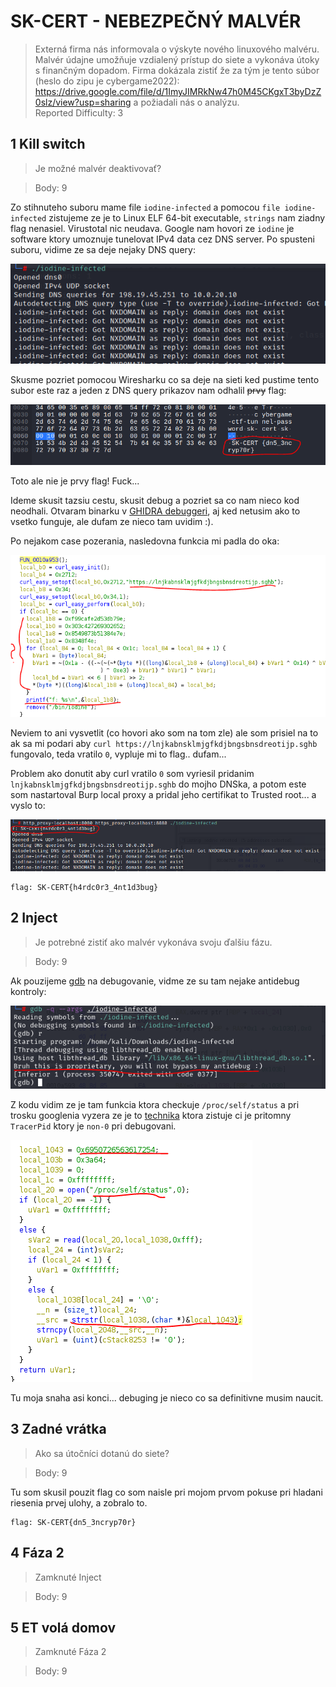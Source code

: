# SK-CERT - NEBEZPEČNÝ MALVÉR
> Externá firma nás informovala o výskyte nového linuxového malvéru. Malvér údajne umožňuje vzdialený prístup do siete a vykonáva útoky s finančným dopadom. Firma dokázala zistiť že za tým je tento súbor (heslo do zipu je cybergame2022): https://drive.google.com/file/d/1ImyJIMRkNw47h0M45CKgxT3byDzZ0slz/view?usp=sharing
a požiadali nás o analýzu. <br/>
Reported Difficulty: 3

## 1 Kill switch
> Je možné malvér deaktivovať?

> Body: 9

Zo stihnuteho suboru mame file `iodine-infected` a pomocou `file iodine-infected` zistujeme ze je to Linux ELF 64-bit executable, `strings` nam ziadny flag nenasiel. Virustotal nic neudava.
Google nam hovori ze `iodine` je software ktory umoznuje tunelovat IPv4 data cez DNS server. 
Po spusteni suboru, vidime ze sa deje nejaky DNS query:

![](images/2022-04-15-10-44-35.png)

Skusme pozriet pomocou Wiresharku co sa deje na sieti ked pustime tento subor este raz a jeden z DNS query prikazov nam odhalil ~~prvy~~ flag:

![](images/2022-04-15-10-47-57.png)

Toto ale nie je prvy flag! Fuck... 

Ideme skusit tazsiu cestu, skusit debug a pozriet sa co nam nieco kod neodhali. Otvaram binarku v [GHIDRA debuggeri](https://ghidra-sre.org/), aj ked netusim ako to vsetko funguje, ale dufam ze nieco tam uvidim :).

Po nejakom case pozerania, nasledovna funkcia mi padla do oka:

![](images/2022-04-17-18-33-19.png)

Neviem to ani vysvetlit (co hovori ako som na tom zle) ale som prisiel na to ak sa mi podari aby `curl https://lnjkabnsklmjgfkdjbngsbnsdreotijp.sghb` fungovalo, teda vratilo `0`, vypluje mi to flag.. dufam...

Problem ako donutit aby curl vratilo `0` som vyriesil pridanim `lnjkabnsklmjgfkdjbngsbnsdreotijp.sghb` do mojho DNSka, a potom este som nastartoval Burp local proxy a pridal jeho certifikat to Trusted root... a vyslo to:

![](images/2022-04-17-18-36-43.png)

```
flag: SK-CERT{h4rdc0r3_4nt1d3bug}
```

## 2 Inject
> Je potrebné zistiť ako malvér vykonáva svoju ďalšiu fázu.

> Body: 9

Ak pouzijeme [gdb](https://man7.org/linux/man-pages/man1/gdb.1.html) na debugovanie, vidme ze su tam nejake antidebug kontroly:

![](images/2022-04-18-15-05-39.png)

Z kodu vidim ze je tam funkcia ktora checkuje `/proc/self/status` a pri trosku googlenia vyzera ze je to [technika](https://programmer.ink/think/linux-anti-debugging-notes.html) ktora zistuje ci je pritomny `TracerPid` ktory je `non-0` pri debugovani.

![](images/2022-04-18-16-17-53.png)

Tu moja snaha asi konci... debuging je nieco co sa definitivne musim naucit. 

## 3 Zadné vrátka	
> Ako sa útočníci dotanú do siete?

> Body: 9

Tu som skusil pouzit flag co som naisle pri mojom prvom pokuse pri hladani riesenia prvej ulohy, a zobralo to.

```
flag: SK-CERT{dn5_3ncryp70r}
```

## 4 Fáza 2
> Zamknuté Inject

> Body: 9

## 5 ET volá domov
> Zamknuté Fáza 2

> Body: 9